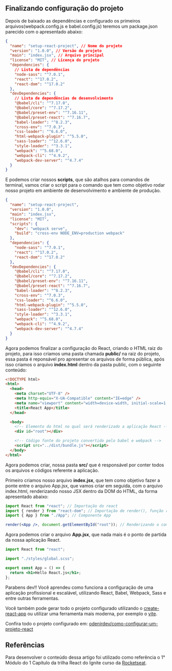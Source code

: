 ## Finalizando configuração do projeto

Depois de baixado as dependências e configurado os primeiros arquivos(webpack.config.js e babel.config.js) teremos um package.json parecido com o apresentado abaixo:

```json
{
  "name": "setup-react-project", // Nome do projeto
  "version": "1.0.0", // Versão do projeto
  "main": "index.jsx", // Arquivo principal
  "license": "MIT", // Licença do projeto
  "dependencies": {
    // Lista de dependências
    "node-sass": "^7.0.1",
    "react": "^17.0.2",
    "react-dom": "^17.0.2"
  },
  "devDependencies": {
    // Lista de dependências de desenvolvimento
    "@babel/cli": "^7.17.0",
    "@babel/core": "^7.17.2",
    "@babel/preset-env": "^7.16.11",
    "@babel/preset-react": "^7.16.7",
    "babel-loader": "^8.2.3",
    "cross-env": "^7.0.3",
    "css-loader": "^6.6.0",
    "html-webpack-plugin": "^5.5.0",
    "sass-loader": "^12.6.0",
    "style-loader": "^3.3.1",
    "webpack": "^5.68.0",
    "webpack-cli": "^4.9.2",
    "webpack-dev-server": "^4.7.4"
  }
}
```

E podemos criar nossos **scripts**, que são atalhos para comandos de terminal, vamos criar o script para o comando que tem como objetivo rodar nosso projeto em ambiente de desenvolvimento e ambiente de produção.

```json
{
  "name": "setup-react-project",
  "version": "1.0.0",
  "main": "index.jsx",
  "license": "MIT",
  "scripts": {
    "dev": "webpack serve",
    "build": "cross-env NODE_ENV=production webpack"
  },
  "dependencies": {
    "node-sass": "^7.0.1",
    "react": "^17.0.2",
    "react-dom": "^17.0.2"
  },
  "devDependencies": {
    "@babel/cli": "^7.17.0",
    "@babel/core": "^7.17.2",
    "@babel/preset-env": "^7.16.11",
    "@babel/preset-react": "^7.16.7",
    "babel-loader": "^8.2.3",
    "cross-env": "^7.0.3",
    "css-loader": "^6.6.0",
    "html-webpack-plugin": "^5.5.0",
    "sass-loader": "^12.6.0",
    "style-loader": "^3.3.1",
    "webpack": "^5.68.0",
    "webpack-cli": "^4.9.2",
    "webpack-dev-server": "^4.7.4"
  }
}
```

Agora podemos finalizar a configuração do React, criando o HTML raiz do projeto, para isso criamos uma pasta chamada **public/** na raiz do projeto, essa pasta é reponsável pro apresentar os arquivos de forma pública, após isso criamos o arquivo **index.html** dentro da pasta public, com o seguinte conteúdo:

```html
<!DOCTYPE html>
<html>
  <head>
    <meta charset="UTF-8" />
    <meta http-equiv="X-UA-Compatible" content="IE=edge" />
    <meta name="viewport" content="width=device-width, initial-scale=1.0" />
    <title>React App</title>
  </head>

  <body>
    <!-- Elemento do html no qual será renderizado a aplicação React -->
    <div id="root"></div>

    <!-- Código fonte do projeto convertido pelo babel e webpack -->
    <script src="../dist/bundle.js"></script>
  </body>
</html>
```

Agora podemos criar, nossa pasta **src/** que é responsável por conter todos os arquivos e códigos referente a aplicação.

Primeiro criamos nosso arquivo **index.jsx**, que tem como objetivo fazer a ponte entre o arquivo App.jsx, que vamos criar em seguida, com o arquivo index.html, renderizando nosso JSX dentro da DOM do HTML, da forma apresentado abaixo:

```jsx
import React from "react"; // Importação do react
import { render } from "react-dom"; // Importação de render(), função responsável por renderizar componentes React como filho de um elemento HTML.
import { App } from "./App"; // Componente App

render(<App />, document.getElementById("root")); // Renderizando o componente App como filho do elemento HTML com o id root.
```

Agora podemos criar o arquivo **App.jsx**, que nada mais é o ponto de partida da nossa aplicação React.

```jsx
import React from "react";

import "./styles/global.scss";

export const App = () => {
  return <h1>Hello React.js</h1>;
};
```

Parabens dev!! Você aprendeu como funciona a configuração de uma aplicação profissional e escalável, utilizando React, Babel, Webpack, Sass e entre outras ferramentas.

Você também pode gerar todo o projeto configurado utilizando o [create-react-app](https://github.com/facebook/create-react-app) ou utilizar uma ferramenta mais moderna, por exemplo o [vite](https://vitejs.dev/).

Confira todo o projeto configurado em: [odenirdev/como-configurar-um-projeto-react](https://github.com/odenirdev/como-configurar-um-projeto-react)

## Referências

Para desenvolver o conteúdo dessa artigo foi utilizado como referência o 1° Módulo do 1 Capítulo da trilha React do Ignite curso da [Rocketseat](https://www.rocketseat.com.br/).
